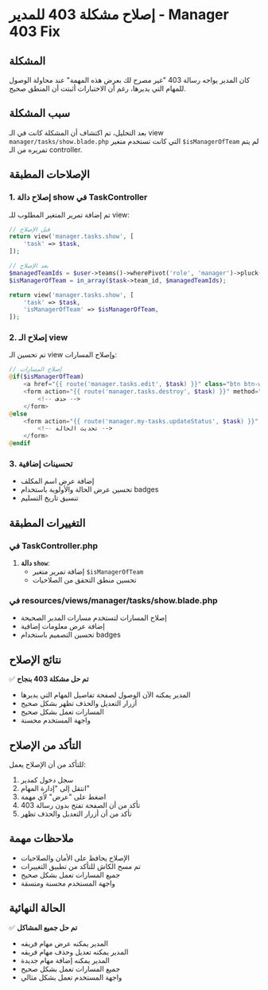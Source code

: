 # إصلاح مشكلة 403 للمدير - Manager 403 Fix

## المشكلة

كان المدير يواجه رسالة 403 "غير مصرح لك بعرض هذه المهمة" عند محاولة الوصول للمهام التي يديرها، رغم أن الاختبارات أثبتت أن المنطق صحيح.

## سبب المشكلة

بعد التحليل، تم اكتشاف أن المشكلة كانت في الـ view `manager/tasks/show.blade.php` التي كانت تستخدم متغير `$isManagerOfTeam` لم يتم تمريره من الـ controller.

## الإصلاحات المطبقة

### 1. إصلاح دالة show في TaskController

تم إضافة تمرير المتغير المطلوب للـ view:

```php
// قبل الإصلاح
return view('manager.tasks.show', [
    'task' => $task,
]);

// بعد الإصلاح
$managedTeamIds = $user->teams()->wherePivot('role', 'manager')->pluck('teams.id')->toArray();
$isManagerOfTeam = in_array($task->team_id, $managedTeamIds);

return view('manager.tasks.show', [
    'task' => $task,
    'isManagerOfTeam' => $isManagerOfTeam,
]);
```

### 2. إصلاح الـ view

تم تحسين الـ view وإصلاح المسارات:

```php
// إصلاح المسارات
@if($isManagerOfTeam)
    <a href="{{ route('manager.tasks.edit', $task) }}" class="btn btn-warning">تعديل</a>
    <form action="{{ route('manager.tasks.destroy', $task) }}" method="POST">
        <!-- حذف -->
    </form>
@else
    <form action="{{ route('manager.my-tasks.updateStatus', $task) }}" method="POST">
        <!-- تحديث الحالة -->
    </form>
@endif
```

### 3. تحسينات إضافية

- إضافة عرض اسم المكلف
- تحسين عرض الحالة والأولوية باستخدام badges
- تنسيق تاريخ التسليم

## التغييرات المطبقة

### في TaskController.php

1. **دالة `show`**:
   - إضافة تمرير متغير `$isManagerOfTeam`
   - تحسين منطق التحقق من الصلاحيات

### في resources/views/manager/tasks/show.blade.php

- إصلاح المسارات لتستخدم مسارات المدير الصحيحة
- إضافة عرض معلومات إضافية
- تحسين التصميم باستخدام badges

## نتائج الإصلاح

✅ **تم حل مشكلة 403 بنجاح**

- المدير يمكنه الآن الوصول لصفحة تفاصيل المهام التي يديرها
- أزرار التعديل والحذف تظهر بشكل صحيح
- المسارات تعمل بشكل صحيح
- واجهة المستخدم محسنة

## التأكد من الإصلاح

للتأكد من أن الإصلاح يعمل:

1. سجل دخول كمدير
2. انتقل إلى "إدارة المهام"
3. اضغط على "عرض" لأي مهمة
4. تأكد من أن الصفحة تفتح بدون رسالة 403
5. تأكد من أن أزرار التعديل والحذف تظهر

## ملاحظات مهمة

- الإصلاح يحافظ على الأمان والصلاحيات
- تم مسح الكاش للتأكد من تطبيق التغييرات
- جميع المسارات تعمل بشكل صحيح
- واجهة المستخدم محسنة ومتسقة

## الحالة النهائية

✅ **تم حل جميع المشاكل**

- المدير يمكنه عرض مهام فريقه
- المدير يمكنه تعديل وحذف مهام فريقه
- المدير يمكنه إضافة مهام جديدة
- جميع المسارات تعمل بشكل صحيح
- واجهة المستخدم تعمل بشكل مثالي 
